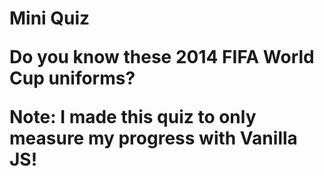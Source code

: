 <h1>Mini Quiz</hi>
<p>Do you know these 2014 FIFA World Cup uniforms?</p>
<a src="https://ibb.co/wR8BwCv" >
<p>Note: I made this quiz to only measure my progress with Vanilla JS! </p>
